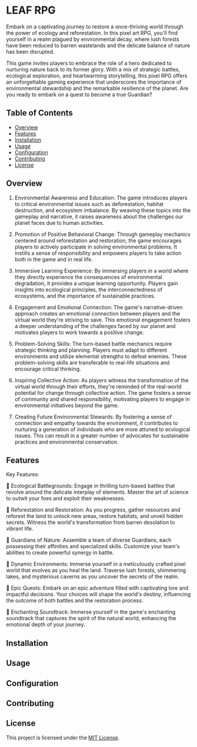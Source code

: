 # LEAF RPG

Embark on a captivating journey to restore a once-thriving world through the power of ecology and reforestation.
In this pixel art RPG, you'll find yourself in a realm plagued by environmental decay, where lush forests have been reduced to barren wastelands and the delicate balance of nature has been disrupted.

This game invites players to embrace the role of a hero dedicated to nurturing nature back to its former glory. With a mix of strategic battles, ecological exploration, and heartwarming storytelling, this pixel RPG offers an unforgettable gaming experience that underscores the importance of environmental stewardship and the remarkable resilience of the planet. Are you ready to embark on a quest to become a true Guardian?

## Table of Contents

- [Overview](#overview)
- [Features](#features)
- [Installation](#installation)
- [Usage](#usage)
- [Configuration](#configuration)
- [Contributing](#contributing)
- [License](#license)

## Overview

1. Environmental Awareness and Education:
   The game introduces players to critical environmental issues such as deforestation, habitat destruction, and ecosystem imbalance. By weaving these topics into the gameplay and narrative, it raises awareness about the challenges our planet faces due to human activities.

2. Promotion of Positive Behavioral Change:
   Through gameplay mechanics centered around reforestation and restoration, the game encourages players to actively participate in solving environmental problems. It instills a sense of responsibility and empowers players to take action both in the game and in real life.

3. Immersive Learning Experience:
   By immersing players in a world where they directly experience the consequences of environmental degradation, it provides a unique learning opportunity. Players gain insights into ecological principles, the interconnectedness of ecosystems, and the importance of sustainable practices.

4. Engagement and Emotional Connection:
   The game's narrative-driven approach creates an emotional connection between players and the virtual world they're striving to save. This emotional engagement fosters a deeper understanding of the challenges faced by our planet and motivates players to work towards a positive change.

5. Problem-Solving Skills:
   The turn-based battle mechanics require strategic thinking and planning. Players must adapt to different environments and utilize elemental strengths to defeat enemies. These problem-solving skills are transferable to real-life situations and encourage critical thinking.

6. Inspiring Collective Action:
   As players witness the transformation of the virtual world through their efforts, they're reminded of the real-world potential for change through collective action. The game fosters a sense of community and shared responsibility, motivating players to engage in environmental initiatives beyond the game.

7. Creating Future Environmental Stewards:
   By fostering a sense of connection and empathy towards the environment, it contributes to nurturing a generation of individuals who are more attuned to ecological issues. This can result in a greater number of advocates for sustainable practices and environmental conservation.

## Features

Key Features:

🌱 Ecological Battlegrounds: Engage in thrilling turn-based battles that revolve around the delicate interplay of elements. Master the art of science to outwit your foes and exploit their weaknesses.

🌳 Reforestation and Restoration: As you progress, gather resources and reforest the land to unlock new areas, restore habitats, and unveil hidden secrets. Witness the world's transformation from barren desolation to vibrant life.

🔮 Guardians of Nature: Assemble a team of diverse Guardians, each possessing their affinities and specialized skills. Customize your team's abilities to create powerful synergy in battle.

🌊 Dynamic Environments: Immerse yourself in a meticulously crafted pixel world that evolves as you heal the land. Traverse lush forests, shimmering lakes, and mysterious caverns as you uncover the secrets of the realm.

🌟 Epic Quests: Embark on an epic adventure filled with captivating lore and impactful decisions. Your choices will shape the world's destiny, influencing the outcome of both battles and the restoration process.

🎵 Enchanting Soundtrack: Immerse yourself in the game's enchanting soundtrack that captures the spirit of the natural world, enhancing the emotional depth of your journey.

## Installation

## Usage

## Configuration

## Contributing

## License

This project is licensed under the [MIT License](LICENSE).
